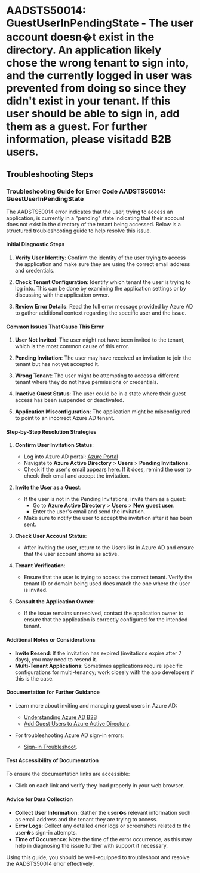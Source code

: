 # AADSTS50014: GuestUserInPendingState - The user account doesn�t exist in the directory. An application likely chose the wrong tenant to sign into, and the currently logged in user was prevented from doing so since they didn't exist in your tenant. If this user should be able to sign in, add them as a guest. For further information, please visitadd B2B users.


## Troubleshooting Steps
### Troubleshooting Guide for Error Code AADSTS50014: GuestUserInPendingState

The AADSTS50014 error indicates that the user, trying to access an application, is currently in a "pending" state indicating that their account does not exist in the directory of the tenant being accessed. Below is a structured troubleshooting guide to help resolve this issue.

#### Initial Diagnostic Steps

1. **Verify User Identity**: Confirm the identity of the user trying to access the application and make sure they are using the correct email address and credentials.
   
2. **Check Tenant Configuration**: Identify which tenant the user is trying to log into. This can be done by examining the application settings or by discussing with the application owner.

3. **Review Error Details**: Read the full error message provided by Azure AD to gather additional context regarding the specific user and the issue.

#### Common Issues That Cause This Error

1. **User Not Invited**: The user might not have been invited to the tenant, which is the most common cause of this error. 
   
2. **Pending Invitation**: The user may have received an invitation to join the tenant but has not yet accepted it.

3. **Wrong Tenant**: The user might be attempting to access a different tenant where they do not have permissions or credentials.

4. **Inactive Guest Status**: The user could be in a state where their guest access has been suspended or deactivated.

5. **Application Misconfiguration**: The application might be misconfigured to point to an incorrect Azure AD tenant.

#### Step-by-Step Resolution Strategies

1. **Confirm User Invitation Status**:
   - Log into Azure AD portal: [Azure Portal](https://portal.azure.com/)
   - Navigate to **Azure Active Directory** > **Users** > **Pending Invitations**.
   - Check if the user's email appears here. If it does, remind the user to check their email and accept the invitation.

2. **Invite the User as a Guest**:
   - If the user is not in the Pending Invitations, invite them as a guest:
     - Go to **Azure Active Directory** > **Users** > **New guest user**.
     - Enter the user's email and send the invitation.
   - Make sure to notify the user to accept the invitation after it has been sent.

3. **Check User Account Status**:
   - After inviting the user, return to the Users list in Azure AD and ensure that the user account shows as active.

4. **Tenant Verification**:
   - Ensure that the user is trying to access the correct tenant. Verify the tenant ID or domain being used does match the one where the user is invited.

5. **Consult the Application Owner**: 
   - If the issue remains unresolved, contact the application owner to ensure that the application is correctly configured for the intended tenant.

#### Additional Notes or Considerations

- **Invite Resend**: If the invitation has expired (invitations expire after 7 days), you may need to resend it.
- **Multi-Tenant Applications**: Sometimes applications require specific configurations for multi-tenancy; work closely with the app developers if this is the case.

#### Documentation for Further Guidance

- Learn more about inviting and managing guest users in Azure AD: 
  - [Understanding Azure AD B2B](https://docs.microsoft.com/en-us/azure/active-directory/external-identities/what-is-b2b)
  - [Add Guest Users to Azure Active Directory](https://docs.microsoft.com/en-us/azure/active-directory/external-identities/add-users-b2b).
  
- For troubleshooting Azure AD sign-in errors:
  - [Sign-in Troubleshoot](https://docs.microsoft.com/en-us/azure/active-directory/enterprise-users/groups/groups-manage�users).

#### Test Accessibility of Documentation

To ensure the documentation links are accessible:
- Click on each link and verify they load properly in your web browser.
  
#### Advice for Data Collection

- **Collect User Information**: Gather the user�s relevant information such as email address and the tenant they are trying to access.
- **Error Logs**: Collect any detailed error logs or screenshots related to the user�s sign-in attempts.
- **Time of Occurrence**: Note the time of the error occurrence, as this may help in diagnosing the issue further with support if necessary.

Using this guide, you should be well-equipped to troubleshoot and resolve the AADSTS50014 error effectively.